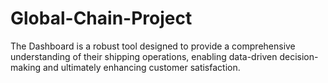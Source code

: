 # Global-Chain-Project
The Dashboard is a robust tool designed to provide a comprehensive understanding of their shipping operations, enabling data-driven decision-making and ultimately enhancing customer satisfaction. 

